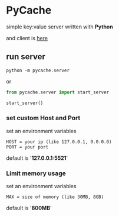 # PyCache

simple key:value server written with **Python**

and client is [here](https://github.com/chick0/pycache_client/)


## run server
```commandline
python -m pycache.server
```

or

```python
from pycache.server import start_server

start_server()
```


### set custom Host and Port

set an environment variables
```
HOST = your ip (like 127.0.0.1, 0.0.0.0)
PORT = your port
```
default is '**127.0.0.1:5521**'

### Limit memory usage

set an environment variables
```
MAX = size of memory (like 30MB, 8GB)
```
default is '**800MB**'
